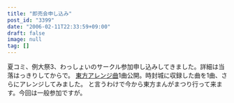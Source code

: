 ```yaml
---
title: "即売会申し込み"
post_id: "3399"
date: "2006-02-11T22:33:59+09:00"
draft: false
image: null
tag: []
---
```



夏コミ、例大祭3、わっしょいのサークル参加申し込みしてきました。詳細は当落はっきりしてからで。 [東方アレンジ曲](/3398)1曲公開。時封城に収録した曲を1曲、さらにアレンジしてみました。 と言うわけで今から東方まんがまつり行って来ます。今回は一般参加ですが。
